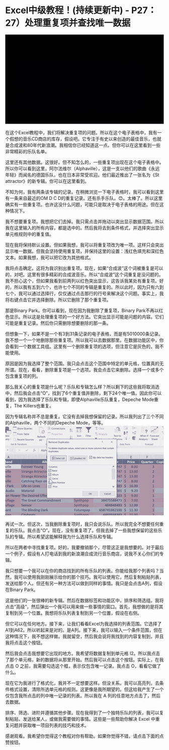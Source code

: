 # Excel中级教程！(持续更新中) - P27：27）处理重复项并查找唯一数据 

![](img/409c19b730b648cee998141381746053_0.png)

在这个Excel教程中，我们将解决重复项的问题。所以在这个电子表格中，我有一个假想的音乐CD商店的库存，假设吧。它专注于有史以来创造的最佳音乐，也就是合成波和80年代新浪潮。我相信你已经知道这一点。但你可以在这里看到一些非常精彩的乐队名单。

这里还有其他数据。这很好。但不知怎么的，一些重复项出现在这个电子表格中。所以你可以看到这里，阿尔法维尔（Alphaville），这是一支以他们的歌曲《永远年轻》而闻名的德国乐队，也在日本非常受欢迎。他们最近推出了一张名为《St attractor》的新专辑。你可以在这里看到。

不知为何，我有两条该专辑的记录。在稍微浏览一下电子表格时，我可以看到这里有一条来自最近的OM D C D的重复记录。还有杀手乐队。😊。太棒了。所以这里确实有一些重复项。也许这没什么问题，可能只是取决于电子表格的用途。但在这种情况下。

我不想要重复项。我想把它们去掉。我只需点击并拖动以突出显示数据范围。所以我在这里输入的所有内容，都是选中的。然后我将去到条件格式，并选择突出显示单元格规则中的重复值。

现在我将保持默认设置。但如果我想，我可以将重复项改为唯一项。这样只会突出显示唯一数据。但我会坚持使用重复项，并保持这里的设置：浅红色填充和深红色文本。如果我想，我可以把它改为其他格式。

我将点击确定。这将为我识别出重复项。现在，如果“合成波”这个词被重复是可以的，对吧。这里有很多精彩的合成波音乐。所以“合成波”这个词重复是没问题的。我不担心这个，但如果我看到前两列以红色突出显示，这告诉我某处有重复项。好的，所以我有五到六个，也许七个不同的专辑是重复的。所以此时，因为只有六到七个，我可以通过选择行，仅仅通过点击那行的行号来解决这个问题。事实上，我将右键点击它并选择删除。所以它删除了那个重复项。

那是Binary Park。你可以看到，现在因为我删除了重复项，Binary Park不再以红色显示。所以这是处理重复项的一个好方法。它突出显示可能是问题的内容。它们可能是重复记录。然后你只需删除想要删除的那一条。

但想象一下，如果不是一个有3到31条记录的电子表格，而是有5010000条记录。我不想一个一个地删除那些重复项。所以我可以去数据那里。在数据功能区中，你会看到一个数据工具组。这里有一个删除重复项的选项，但注意它是灰色的，我不能使用。

原因是因为我选择了整个范围。我只会点击这个范围中特定的单元格，位置真的无所谓。现在，看看，删除重复项是一个选项。我会点击它来删除。选择一个或多个包含重复项的列。

那么我关心的重复项是什么呢？乐队和专辑怎么样？所以剩下的这些我将取消选中，然后我会点击“O”，找到了6个重复值并删除，剩下24个唯一值。因此你可以看到，因为我选择了乐队和专辑，即使Alphaville乐队重复，Depeche Mode重复，The Killers也重复。

因为专辑名称并不总是重复。它没有去掉我想保留的记录。所以我列出了三个不同的Alphaville，两个不同的Depeche Mode，等等。![](img/409c19b730b648cee998141381746053_2.png)

再试一次。但这次，当我删除重复项时，我只会说乐队。所以我完全不想要任何重复的乐队。我点击“O”。现在，没有重复项了。但我去掉了一些我想保留的这些乐队的专辑。所以希望这能解释我为什么选择乐队和专辑。

所以在两者中寻找重复项。好的，我要撤销那个，尽管这正是我想要的。对于最后一个例子，假设有人打电话到我的新浪潮合成流行音乐商店，说我不关心你们的专辑。

我只想要一个我可以在你的商店找到的所有乐队的列表。你能给我那个列表吗？当然，我可以使用我刚刚展示给你的那个技巧。我可以使用它，然后复制粘贴列表，发送给那个人。但还有另一种方法可以做到同样的事情。我只是会点击A列，假设在Binary Park。

这是他们的一张很棒的新专辑。然后在数据标签和功能区中，排序和筛选组。我将点击“高级”，然后弹出一个我可以用来做一些事情的窗口。首先，我想做的是将其复制到另一个位置。我想将乐队列表复制到另一个位置，假设在右侧。

但它可以在任何地方。接下来，让我们看看Excel为我选择的列表范围。它选择了A1到A62。所以听起来是对的。是A列。接下来，我可以输入一个条件范围，但在这种情况下，我不想这样做。我就留空，然后我会说将我找到的内容复制到，并且我将点击这个按钮。

然后我会点击我想要它出现的地方。我希望将数据复制到单元格 I2。所以我点击了那个单元格，新的数据将从那里开始。然后我可以点击这个按钮。实际上，在我点击 O 之前，我需要勾选这个框，表示仅包含唯一记录。我点击 O，看看它做了什么。

现在它为我进行了格式化，我并不一定想要这样。但没关系。我可以高亮列，去条件格式设置，清除所选单元格的规则。这更像是我所期望的。但这给我产生了一个仅包含我所点击的列中唯一记录的列表。所以我在 A 列的任意地方点击了，然后去数据。

排序、筛选、进阶并遵循其他步骤。现在我得到了一个独特乐队的列表，我可以复制粘贴，发送给某人，或做我需要做的事情。这些是一些帮助你解决 Excel 中重复问题并获取唯一项目列表的技巧和技术。

感谢观看。我希望你觉得这个教程对你有帮助。如果你觉得不错，请点击下面的点赞按钮。
